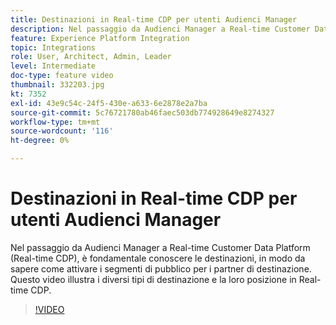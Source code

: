 ```yaml
---
title: Destinazioni in Real-time CDP per utenti Audienci Manager
description: Nel passaggio da Audienci Manager a Real-time Customer Data Platform (Real-time CDP), è fondamentale conoscere le destinazioni, in modo da sapere come attivare i segmenti di pubblico per i partner di destinazione. Questo video illustra i diversi tipi di destinazione e la loro posizione in Real-time CDP.
feature: Experience Platform Integration
topic: Integrations
role: User, Architect, Admin, Leader
level: Intermediate
doc-type: feature video
thumbnail: 332203.jpg
kt: 7352
exl-id: 43e9c54c-24f5-430e-a633-6e2878e2a7ba
source-git-commit: 5c76721780ab46faec503db774928649e8274327
workflow-type: tm+mt
source-wordcount: '116'
ht-degree: 0%

---
```


# Destinazioni in Real-time CDP per utenti Audienci Manager

Nel passaggio da Audienci Manager a Real-time Customer Data Platform (Real-time CDP), è fondamentale conoscere le destinazioni, in modo da sapere come attivare i segmenti di pubblico per i partner di destinazione. Questo video illustra i diversi tipi di destinazione e la loro posizione in Real-time CDP.

>[!VIDEO](https://video.tv.adobe.com/v/332203/?quality=12&learn=on)
